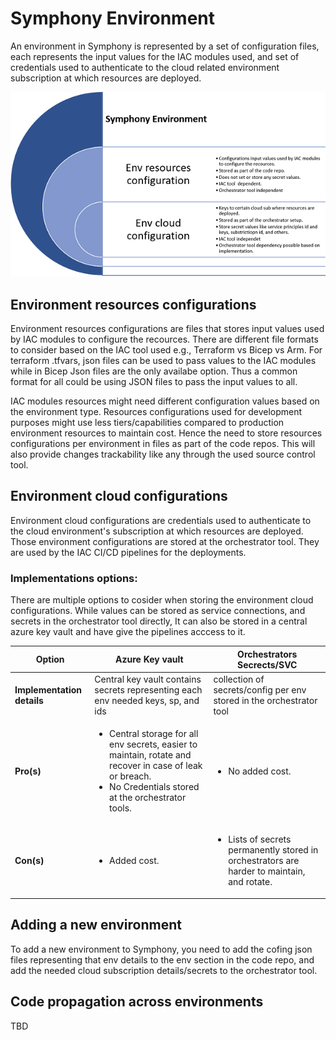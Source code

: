 # Symphony Environment

An environment in Symphony is represented by a set of configuration files, each represents the input values for the IAC modules used,  and set of credentials used to authenticate to the cloud related environment subscription at which resources are deployed.


![Workflow steps](images/environment.PNG)

## Environment resources configurations

Environment resources configurations are files that stores input values used by IAC modules to configure the recources. There are different file formats to consider based on the IAC tool used e.g., Terraform vs Bicep vs Arm. For terraform .tfvars, json files can be used to pass values to the IAC modules while in Bicep Json files are the only availabe option. Thus a common format for all could be using JSON files to pass the input values to all.


IAC modules resources might need different configuration values based on the environment type. Resources configurations used for development purposes might use less tiers/capabilities compared to production environment resources to maintain cost. Hence the need to store resources configurations per environment in files as part of the code repos. This will also provide changes trackability like any through the used source control tool.

## Environment cloud configurations
Environment cloud configurations are credentials used to authenticate to the cloud environment's subscription at which resources are deployed. Those environment configurations are stored at the orchestrator tool. They are used by the IAC CI/CD pipelines for the deployments.

### Implementations options:

There are multiple options to cosider when storing the environment cloud configurations. While values can be stored as service connections, and secrets in the orchestrator tool directly, It can also be stored in a central azure key vault and have give the pipelines acccess to it.


| **Option**                 | **Azure Key vault**                                                                                                                                                                   | **Orchestrators Secrects/SVC**                                                                               |
|----------------------------|---------------------------------------------------------------------------------------------------------------------------------------------------------------------------------------|--------------------------------------------------------------------------------------------------------------|
| **Implementation details** | Central key vault contains secrets representing each env needed keys, sp, and ids                                                                                                     | collection of secrets/config per env stored in the orchestrator tool                                         |
| **Pro(s)**                 | <ul><li> Central storage for all env secrets, easier to maintain, rotate and recover in case of leak or breach.</li><li>  No Credentials stored at the orchestrator tools.</li></ul>  | <ul><li> No added cost. </ul></li>                                                                           |
| **Con(s)**                 | <ul><li> Added cost.</li></ul>                                                                                                                                                        | <ul><li> Lists of secrets permanently stored in orchestrators are harder to maintain, and rotate.</li></ul>  |

## Adding a new environment

To add a new environment to Symphony, you need to add the cofing json files representing that env details to the env section in the code repo, and add the needed cloud subscription details/secrets to the orchestrator tool.

## Code propagation across environments 

TBD
